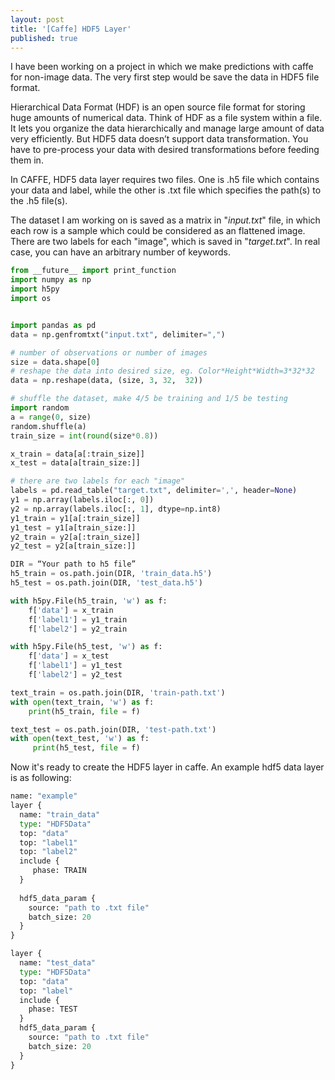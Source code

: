```yaml
---
layout: post
title: '[Caffe] HDF5 Layer'
published: true
---
```

I have been working on a project in which we make predictions with caffe for non-image data. The very first step would be save the data in HDF5 file format.  
	
Hierarchical Data Format (HDF) is an open source file format for storing huge amounts of numerical data. Think of HDF as a file system within a file. It lets you organize the data hierarchically and manage large amount of data very efficiently. But HDF5 data doesn’t support data transformation. You have to pre-process your data with desired transformations before feeding them in.

In CAFFE, HDF5 data layer requires two files. One is .h5 file which contains your data and label, while the other is .txt file which specifies the path(s) to the .h5 file(s).

The dataset I am working on is saved as a matrix in  "_input.txt_" file, in which each row is a sample which could be considered as an flattened image. There are two labels for each "image", which is saved in "_target.txt_". In real case, you can have an arbitrary number of keywords.

```python
from __future__ import print_function
import numpy as np
import h5py
import os


import pandas as pd
data = np.genfromtxt("input.txt", delimiter=",")

# number of observations or number of images
size = data.shape[0]
# reshape the data into desired size, eg. Color*Height*Width=3*32*32
data = np.reshape(data, (size, 3, 32,  32))

# shuffle the dataset, make 4/5 be training and 1/5 be testing
import random
a = range(0, size)
random.shuffle(a)
train_size = int(round(size*0.8))

x_train = data[a[:train_size]]
x_test = data[a[train_size:]]

# there are two labels for each "image"
labels = pd.read_table("target.txt", delimiter=',', header=None)
y1 = np.array(labels.iloc[:, 0])
y2 = np.array(labels.iloc[:, 1], dtype=np.int8)
y1_train = y1[a[:train_size]]
y1_test = y1[a[train_size:]]
y2_train = y2[a[:train_size]]
y2_test = y2[a[train_size:]]

DIR = “Your path to h5 file”
h5_train = os.path.join(DIR, 'train_data.h5')
h5_test = os.path.join(DIR, 'test_data.h5')

with h5py.File(h5_train, 'w') as f:
    f['data'] = x_train
    f['label1'] = y1_train
    f['label2'] = y2_train

with h5py.File(h5_test, 'w') as f:
    f['data'] = x_test
    f['label1'] = y1_test
    f['label2'] = y2_test

text_train = os.path.join(DIR, 'train-path.txt')
with open(text_train, 'w') as f:
    print(h5_train, file = f)

text_test = os.path.join(DIR, 'test-path.txt')
with open(text_test, 'w') as f:
     print(h5_test, file = f)

```

Now it's ready to create the HDF5 layer in caffe. An example hdf5 data layer is as following:

```python
name: "example"
layer {
  name: "train_data"
  type: "HDF5Data"
  top: "data"
  top: "label1"
  top: "label2"
  include {
     phase: TRAIN
  }
  
  hdf5_data_param {
    source: "path to .txt file"
    batch_size: 20
  }
}

layer {
  name: "test_data"
  type: "HDF5Data"
  top: "data"
  top: "label"
  include {
    phase: TEST
  }
  hdf5_data_param {
    source: "path to .txt file"  
    batch_size: 20
  }
}

```
